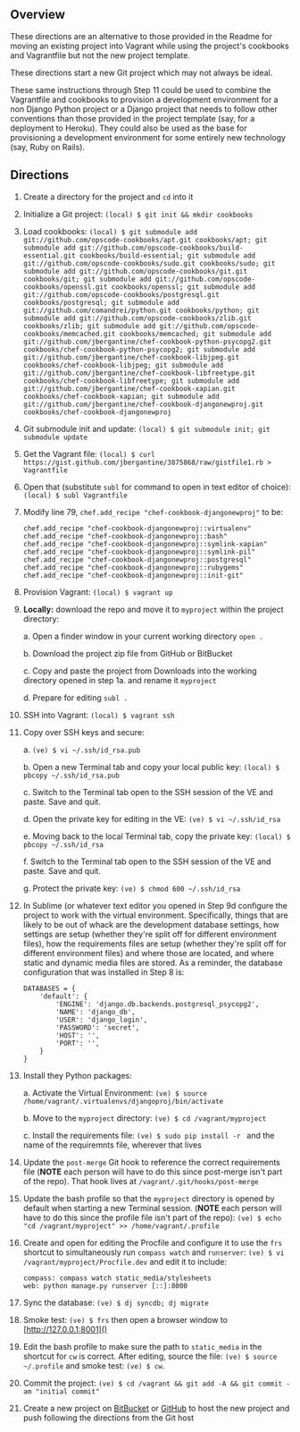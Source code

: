 ## Overview

These directions are an alternative to those provided in the Readme for moving an existing project into Vagrant while using the project's cookbooks and Vagrantfile but not the new project template.

These directions start a new Git project which may not always be ideal.

These same instructions through Step 11 could be used to combine the Vagrantfile and cookbooks to provision a development environment for a non Django Python project or a Django project that needs to follow other conventions than those provided in the project template (say, for a deployment to Heroku). They could also be used as the base for provisioning a development environment for some entirely new technology (say, Ruby on Rails).

## Directions

1. Create a directory for the project and `cd` into it
2. Initialize a Git project: `(local) $ git init && mkdir cookbooks`
3. Load cookbooks: `(local) $ git submodule add git://github.com/opscode-cookbooks/apt.git cookbooks/apt; git submodule add git://github.com/opscode-cookbooks/build-essential.git cookbooks/build-essential; git submodule add git://github.com/opscode-cookbooks/sudo.git cookbooks/sudo; git submodule add git://github.com/opscode-cookbooks/git.git cookbooks/git; git submodule add git://github.com/opscode-cookbooks/openssl.git cookbooks/openssl; git submodule add git://github.com/opscode-cookbooks/postgresql.git cookbooks/postgresql; git submodule add git://github.com/comandrei/python.git cookbooks/python; git submodule add git://github.com/opscode-cookbooks/zlib.git cookbooks/zlib; git submodule add git://github.com/opscode-cookbooks/memcached.git cookbooks/memcached; git submodule add git://github.com/jbergantine/chef-cookbook-python-psycopg2.git cookbooks/chef-cookbook-python-psycopg2; git submodule add git://github.com/jbergantine/chef-cookbook-libjpeg.git cookbooks/chef-cookbook-libjpeg; git submodule add git://github.com/jbergantine/chef-cookbook-libfreetype.git cookbooks/chef-cookbook-libfreetype; git submodule add git://github.com/jbergantine/chef-cookbook-xapian.git cookbooks/chef-cookbook-xapian; git submodule add git://github.com/jbergantine/chef-cookbook-djangonewproj.git cookbooks/chef-cookbook-djangonewproj`
4. Git submodule init and update: `(local) $ git submodule init; git submodule update`
5. Get the Vagrant file: `(local) $ curl https://gist.github.com/jbergantine/3875868/raw/gistfile1.rb > Vagrantfile`
6. Open that (substitute `subl` for command to open in text editor of choice): `(local) $ subl Vagrantfile` 
7. Modify line 79, `chef.add_recipe "chef-cookbook-djangonewproj"` to be:
    
    ```
    chef.add_recipe "chef-cookbook-djangonewproj::virtualenv"
    chef.add_recipe "chef-cookbook-djangonewproj::bash"
    chef.add_recipe "chef-cookbook-djangonewproj::symlink-xapian"
    chef.add_recipe "chef-cookbook-djangonewproj::symlink-pil"
    chef.add_recipe "chef-cookbook-djangonewproj::postgresql"
    chef.add_recipe "chef-cookbook-djangonewproj::rubygems"
    chef.add_recipe "chef-cookbook-djangonewproj::init-git"
    ```

8. Provision Vagrant: `(local) $ vagrant up`
9. **Locally:** download the repo and move it to `myproject` within the project directory:

    a. Open a finder window in your current working directory `open .`

    b. Download the project zip file from GitHub or BitBucket

    c. Copy and paste the project from Downloads into the working directory opened in step 1a. and rename it `myproject`

    d. Prepare for editing `subl .`

10. SSH into Vagrant: `(local) $ vagrant ssh`
11. Copy over SSH keys and secure:

    a. `(ve) $ vi ~/.ssh/id_rsa.pub`

    b. Open a new Terminal tab and copy your local public key: `(local) $ pbcopy ~/.ssh/id_rsa.pub`

    c. Switch to the Terminal tab open to the SSH session of the VE and paste. Save and quit.

    d. Open the private key for editing in the VE: `(ve) $ vi ~/.ssh/id_rsa`

    e. Moving back to the local Terminal tab, copy the private key: `(local) $ pbcopy ~/.ssh/id_rsa`

    f. Switch to the Terminal tab open to the SSH session of the VE and paste. Save and quit.

    g. Protect the private key: `(ve) $ chmod 600 ~/.ssh/id_rsa`

12. In Sublime (or whatever text editor you opened in Step 9d configure the project to work with the virtual environment. Specifically, things that are likely to be out of whack are the development database settings, how settings are setup (whether they're split off for different environment files), how the requirements files are setup (whether they're split off for different environment files) and where those are located, and where static and dynamic media files are stored. As a reminder, the database configuration that was installed in Step 8 is:

    ```
    DATABASES = {
        'default': {
            'ENGINE': 'django.db.backends.postgresql_psycopg2',
            'NAME': 'django_db',
            'USER': 'django_login',
            'PASSWORD': 'secret',
            'HOST': '',
            'PORT': '',
        }
    }
    ```

13. Install they Python packages:

    a. Activate the Virtual Environment: `(ve) $ source /home/vagrant/.virtualenvs/djangoproj/bin/activate`

    b. Move to the `myproject` directory: `(ve) $ cd /vagrant/myproject`

    c. Install the requirements file: `(ve) $ sudo pip install -r ` and the name of the requiremnts file, wherever that lives

14. Update the `post-merge` Git hook to reference the correct requirements file (**NOTE** each person will have to do this since post-merge isn't part of the repo). That hook lives at `/vagrant/.git/hooks/post-merge`
15. Update the bash profile so that the `myproject` directory is opened by default when starting a new Terminal session. (**NOTE** each person will have to do this since the profile file isn't part of the repo): `(ve) $ echo "cd /vagrant/myproject" >> /home/vagrant/.profile`
16. Create and open for editing the Procfile and configure it to use the `frs` shortcut to simultaneously run `compass watch` and `runserver`: `(ve) $ vi /vagrant/myproject/Procfile.dev` and edit it to include:

    ```
    compass: compass watch static_media/stylesheets
    web: python manage.py runserver [::]:8000
    ```

17. Sync the database: `(ve) $ dj syncdb; dj migrate`
18. Smoke test: `(ve) $ frs` then open a browser window to [http://127.0.0.1:8001]()
19. Edit the bash profile to make sure the path to `static_media` in the shortcut for `cw` is correct. After editing, source the file: `(ve) $ source ~/.profile` and smoke test: `(ve) $ cw`.
20. Commit the project: `(ve) $ cd /vagrant && git add -A && git commit -am "initial commit"`
21. Create a new project on [BitBucket](http://bitbucket.com) or [GitHub](http://github.com) to host the new project and push following the directions from the Git host